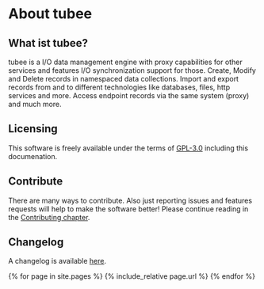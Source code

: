 # About tubee

## What ist tubee?
tubee is a I/O data management engine with proxy capabilities for other services and features I/O synchronization support for those.
Create, Modify and Delete records in namespaced data collections. Import and export records from and to different technologies like databases, files, http services and more.
Access endpoint records via the same system (proxy) and much more.

## Licensing
This software is freely available under the terms of [GPL-3.0](https://github.com/gyselroth/tubee/LICENSE) including this documenation.

## Contribute
There are many ways to contribute. Also just reporting issues and features requests will help to make the software better!
Please continue reading in the [Contributing chapter](https://github.com/gyselroth/tubee/blob/master/CONTRIBUTING.md).

## Changelog
A changelog is available [here](https://github.com/gyselroth/tubee/blob/master/CHANGELOG.md).

{% for page in site.pages %}
{% include_relative page.url %}
{% endfor %}

